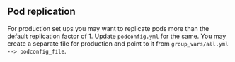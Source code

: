 ## Pod replication

For production set ups you may want to replicate pods more than the default replication factor of 1.  Update `podconfig.yml` for the same.  You may create a separate file for production and point to it from `group_vars/all.yml --> podconfig_file`. 

